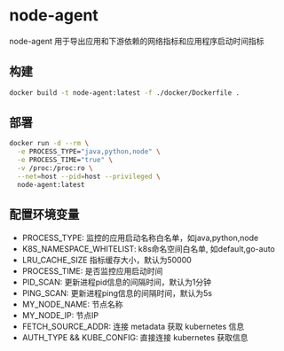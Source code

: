 # node-agent

node-agent 用于导出应用和下游依赖的网络指标和应用程序启动时间指标

## 构建

```bash
docker build -t node-agent:latest -f ./docker/Dockerfile .
```

## 部署

```bash
docker run -d --rm \
  -e PROCESS_TYPE="java,python,node" \
  -e PROCESS_TIME="true" \
  -v /proc:/proc:ro \
  --net=host --pid=host --privileged \
  node-agent:latest
```

## 配置环境变量

- PROCESS_TYPE: 监控的应用启动名称白名单，如java,python,node
- K8S_NAMESPACE_WHITELIST: k8s命名空间白名单, 如default,go-auto
- LRU_CACHE_SIZE 指标缓存大小，默认为50000
- PROCESS_TIME: 是否监控应用启动时间
- PID_SCAN: 更新进程pid信息的间隔时间，默认为1分钟
- PING_SCAN: 更新进程ping信息的间隔时间，默认为5s
- MY_NODE_NAME: 节点名称
- MY_NODE_IP: 节点IP
- FETCH_SOURCE_ADDR: 连接 metadata 获取 kubernetes 信息
- AUTH_TYPE && KUBE_CONFIG: 直接连接 kubernetes 获取信息